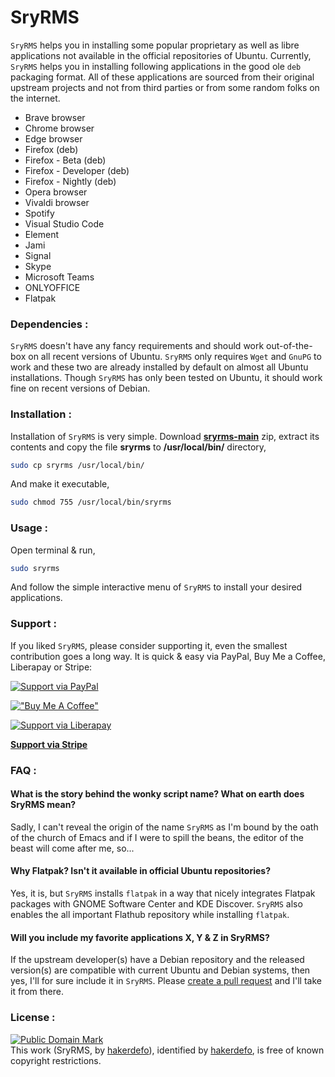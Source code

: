 # SryRMS

`SryRMS` helps you in installing some popular proprietary as well as libre applications not available in the official repositories of Ubuntu. Currently, `SryRMS` helps you in installing following applications in the good ole `deb` packaging format. All of these applications are sourced from their original upstream projects and not from third parties or from some random folks on the internet.  

 - Brave browser  
 - Chrome browser  
 - Edge browser
 - Firefox (deb)
 - Firefox - Beta (deb)
 - Firefox - Developer (deb)
 - Firefox - Nightly (deb)
 - Opera browser  
 - Vivaldi browser  
 - Spotify  
 - Visual Studio Code  
 - Element  
 - Jami  
 - Signal  
 - Skype  
 - Microsoft Teams  
 - ONLYOFFICE  
 - Flatpak  
 
### Dependencies :

`SryRMS` doesn't have any fancy requirements and should work out-of-the-box on all recent versions of Ubuntu. `SryRMS` only requires `Wget` and `GnuPG` to work and these two are already installed by default on almost all Ubuntu installations. Though `SryRMS` has only been tested on Ubuntu, it should work fine on recent versions of Debian.     

### Installation :

Installation of `SryRMS` is very simple. Download **[sryrms-main]** zip, extract its contents and copy the file **sryrms** to **/usr/local/bin/** directory,  

```sh
sudo cp sryrms /usr/local/bin/
```
And make it executable,
```sh
sudo chmod 755 /usr/local/bin/sryrms
```

### Usage :

Open terminal & run,  

```sh
sudo sryrms
```  

And follow the simple interactive menu of `SryRMS` to install your desired applications.  

### Support :

If you liked `SryRMS`, please consider supporting it, even the smallest contribution goes a long way. It is quick & easy via PayPal, Buy Me a Coffee, Liberapay or Stripe:  

[![Support via PayPal](https://cdn.jsdelivr.net/gh/twolfson/paypal-github-button@1.0.0/dist/button.svg)](https://paypal.me/hakerdefo)  

[!["Buy Me A Coffee"](https://user-images.githubusercontent.com/1376749/120938564-50c59780-c6e1-11eb-814f-22a0399623c5.png)](https://www.buymeacoffee.com/hakerdefo)  

[![Support via Liberapay](https://liberapay.com/assets/widgets/donate.svg)](https://liberapay.com/hakerdefo/donate)  

[**Support via Stripe**](https://buy.stripe.com/28odRcfob9or41OdQQ)

### FAQ :

#### What is the story behind the wonky script name? What on earth does SryRMS mean?  
Sadly, I can't reveal the origin of the name `SryRMS` as I'm bound by the oath of the church of Emacs and if I were to spill the beans, the editor of the beast will come after me, so...  

#### Why Flatpak? Isn't it available in official Ubuntu repositories?  
Yes, it is, but `SryRMS` installs `flatpak` in a way that nicely integrates Flatpak packages with GNOME Software Center and KDE Discover. `SryRMS` also enables the all important Flathub repository while installing `flatpak`.  

#### Will you include my favorite applications X, Y & Z in SryRMS?  
If the upstream developer(s) have a Debian repository and the released version(s) are compatible with current Ubuntu and Debian systems, then yes, I'll for sure include it in `SryRMS`. Please [create a pull request](https://github.com/hakerdefo/sryrms/pulls) and I'll take it from there.    

### License :

[![Public Domain Mark](http://i.creativecommons.org/p/mark/1.0/88x31.png)](http://creativecommons.org/publicdomain/mark/1.0/)  
This work (<span property="dct:title">SryRMS</span>, by [<span property="dct:title">hakerdefo</span>](https://github.com/hakerdefo/sryrms)), identified by [<span property="dct:title">hakerdefo</span>](https://hakerdefo.github.io), is free of known copyright restrictions.  

[sryrms-main]:https://github.com/hakerdefo/sryrms/archive/refs/heads/main.zip  
